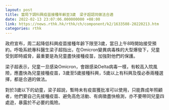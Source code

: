 ```yaml
---
layout: post
title: 當局下調科興疫苗接種年齡至3歲　梁子超認同做法合適
date: 2022-02-13 23:07:06.000000000 +08:00
link: https://news.rthk.hk/rthk/ch/component/k2/1633508-20220213.htm
categories: rthk
---
```


政府宣布，周二起降低科興疫苗接種年齡下限至3歲，當日上午8時開始接受預約。呼吸系統專科醫生梁子超指出，在Omicron變異病毒株的大型爆發下，兒童受到即時威脅，最重要是為兒童盡快接種疫苗，加強對他們的保護。

梁子超表示，兒童一旦感染Omicron，會跟感染Delta病毒一樣，有較高入院風險，應盡快為兒童接種疫苗，3歲至5歲接種科興，5歲以上有科興及復必泰兩種選擇，都是合適的做法。

對於3歲以下的幼童，梁子超說，暫時未有疫苗獲批准可以使用，只能靠成年照顧者，他們要自己先接種疫苗、避免高危活動、有病徵盡快檢測，亦不要帶同兒童四處遊，暴露於不必要的風險。
